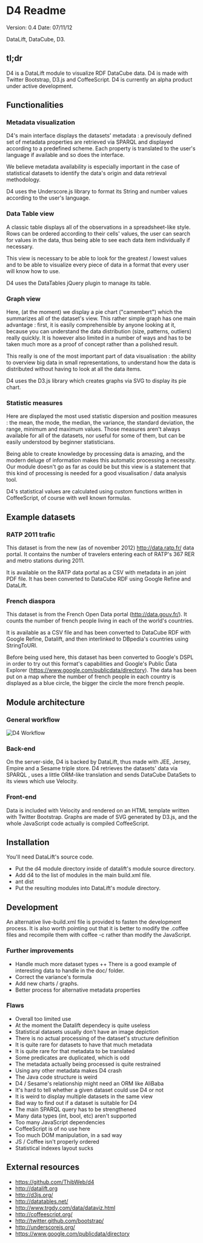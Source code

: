 # D4 Readme #

Version: 0.4
Date: 07/11/12

DataLift, DataCube, D3.

## tl;dr ##

D4 is a DataLift module to visualize RDF DataCube data.
D4 is made with Twitter Bootstrap, D3.js and CoffeeScript.
D4 is currently an alpha product under active development.

## Functionalities ##

### Metadata visualization ###

D4's main interface displays the datasets' metadata : a previsouly defined set of metadata properties are retrieved via SPARQL and displayed according to a predefined scheme. Each property is translated to the user's language if available and so does the interface.

We believe metadata availability is especially important in the case of statistical datasets to identify the data's origin and data retrieval methodology.

D4 uses the Underscore.js library to format its String and number values according to the user's language.

### Data Table view ###

A classic table displays all of the observations in a spreadsheet-like style. Rows can be ordered according to their cells' values, the user can search for values in the data, thus being able to see each data item individually if necessary.

This view is necessary to be able to look for the greatest / lowest values and to be able to visualize every piece of data in a format that every user will know how to use.

D4 uses the DataTables jQuery plugin to manage its table.

### Graph view ###

Here, (at the moment) we display a pie chart ("camembert") which the summarizes all of the dataset's view. This rather simple graph has one main advantage : first, it is easily comprehensible by anyone looking at it, because you can understand the data distribution (size, patterns, outliers) really quickly. It is however also limited in a number of ways and has to be taken much more as a proof of concept rather than a polished result.

This really is one of the most important part of data visualisation : the ability to overview big data in small representations, to understand how the data is distributed without having to look at all the data items.

D4 uses the D3.js library which creates graphs via SVG to display its pie chart.

### Statistic measures ###

Here are displayed the most used statistic dispersion and position measures : the mean, the mode, the median, the variance, the standard deviation, the range, minimum and maximum values. Those measures aren't always available for all of the datasets, nor useful for some of them, but can be easily understood by beginner statisticians.

Being able to create knowledge by processing data is amazing, and the modern deluge of information makes this automatic processing a necessity. Our module doesn't go as far as could be but this view is a statement that this kind of processing is needed for a good visualisation / data analysis tool.

D4's statistical values are calculated using custom functions written in CoffeeScript, of course with well known formulas.

## Example datasets ##

### RATP 2011 trafic ###

This dataset is from the new (as of november 2012) http://data.ratp.fr/ data portal. It contains the number of travelers entering each of RATP's 367 RER and metro stations during 2011.

It is available on the RATP data portal as a CSV with metadata in an joint PDF file. It has been converted to DataCube RDF using Google Refine and DataLift.

### French diaspora ###

This dataset is from the French Open Data portal (http://data.gouv.fr/). It counts the number of french people living in each of the world's countries.

It is available as a CSV file and has been converted to DataCube RDF with Google Refine, Datalift, and then interlinked to DBpedia's countries using StringToURI.

Before being used here, this dataset has been converted to Google's DSPL in order to try out this format's capabilities and Google's Public Data Explorer (https://www.google.com/publicdata/directory).
The data has been put on a map where the number of french people in each country is displayed as a blue circle, the bigger the circle the more french people.

## Module architecture ##

### General workflow ###

![D4 Workflow](http://i.imgur.com/f8I4K.jpg)

### Back-end ###

On the server-side, D4 is backed by DataLift, thus made with JEE, Jersey, Empire and a Sesame triple store. D4 retrieves the datasets' data via SPARQL , uses a little ORM-like translation and sends DataCube DataSets to its views which use Velocity.

### Front-end ###

Data is included with Velocity and rendered on an HTML template written with Twitter Bootstrap. Graphs are made of SVG generated by D3.js, and the whole JavaScript code actually is compiled CoffeeScript.

## Installation ##

You'll need DataLift's source code.

- Put the d4 module directory inside of datalift's module source directory.
- Add d4 to the list of modules in the main build.xml file.
- ant dist
- Put the resulting modules into DataLift's module directory.

## Development ##

An alternative live-build.xml file is provided to fasten the development process. It is also worth pointing out that it is better to modify the .coffee files and recompile them with coffee -c rather than modify the JavaScript.

### Further improvements ###

+ Handle much more dataset types
++ There is a good example of interesting data to handle in the doc/ folder.
+ Correct the variance's formula
+ Add new charts / graphs.
+ Better process for alternative metadata properties

### Flaws ###

- Overall too limited use
- At the moment the Datalift dependecy is quite useless
- Statistical datasets usually don't have an image depiction
- There is no actual processing of the dataset's structure definition
- It is quite rare for datasets to have that much metadata
- It is quite rare for that metadata to be translated
- Some predicates are duplicated, which is odd
- The metadata actually being processed is quite restrained
- Using any other metadata makes D4 crash
- The Java code structure is weird
- D4 / Sesame's relationship might need an ORM like AliBaba
- It's hard to tell whether a given dataset could use D4 or not
- It is weird to display multiple datasets in the same view
- Bad way to find out if a dataset is suitable for D4
- The main SPARQL query has to be strengthened
- Many data types (int, bool, etc) aren't supported
- Too many JavaScript dependencies
- CoffeeScript is of no use here
- Too much DOM manipulation, in a sad way
- JS / Coffee isn't properly ordered
- Statistical indexes layout sucks

## External resources ##

* https://github.com/ThibWeb/d4
* http://datalift.org
* http://d3js.org/
* http://datatables.net/
* http://www.trgdy.com/data/dataviz.html
* http://coffeescript.org/
* http://twitter.github.com/bootstrap/
* http://underscorejs.org/
* https://www.google.com/publicdata/directory

